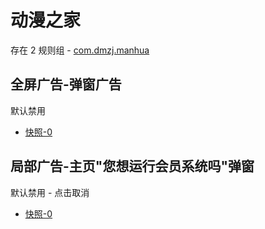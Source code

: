 # 动漫之家

存在 2 规则组 - [com.dmzj.manhua](/src/apps/com.dmzj.manhua.ts)

## 全屏广告-弹窗广告

默认禁用

- [快照-0](https://i.gkd.li/i/13542503)

## 局部广告-主页"您想运行会员系统吗"弹窗

默认禁用 - 点击取消

- [快照-0](https://i.gkd.li/i/13542506)
